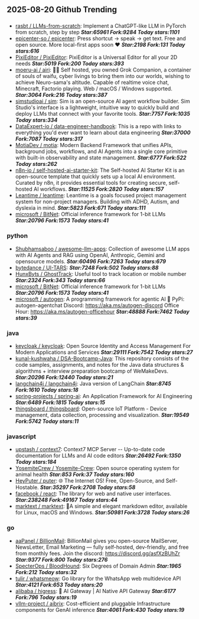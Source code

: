 ## 2025-08-20 Github Trending

### 
* [rasbt / LLMs-from-scratch](https://github.com/rasbt/LLMs-from-scratch): Implement a ChatGPT-like LLM in PyTorch from scratch, step by step ***Star:65961 Fork:9284 Today stars:1101***
* [epicenter-so / epicenter](https://github.com/epicenter-so/epicenter): Press shortcut → speak → get text. Free and open source. More local-first apps soon ❤️ ***Star:2198 Fork:131 Today stars:616***
* [PixiEditor / PixiEditor](https://github.com/PixiEditor/PixiEditor): PixiEditor is a Universal Editor for all your 2D needs ***Star:5019 Fork:200 Today stars:393***
* [moeru-ai / airi](https://github.com/moeru-ai/airi): 💖🧸 Self hosted, you owned Grok Companion, a container of souls of waifu, cyber livings to bring them into our worlds, wishing to achieve Neuro-sama's altitude. Capable of realtime voice chat, Minecraft, Factorio playing. Web / macOS / Windows supported. ***Star:3064 Fork:216 Today stars:387***
* [simstudioai / sim](https://github.com/simstudioai/sim): Sim is an open-source AI agent workflow builder. Sim Studio's interface is a lightweight, intuitive way to quickly build and deploy LLMs that connect with your favorite tools. ***Star:7757 Fork:1035 Today stars:334***
* [DataExpert-io / data-engineer-handbook](https://github.com/DataExpert-io/data-engineer-handbook): This is a repo with links to everything you'd ever want to learn about data engineering ***Star:37000 Fork:7087 Today stars:317***
* [MotiaDev / motia](https://github.com/MotiaDev/motia): Modern Backend Framework that unifies APIs, background jobs, workflows, and AI Agents into a single core primitive with built-in observability and state management. ***Star:6777 Fork:522 Today stars:262***
* [n8n-io / self-hosted-ai-starter-kit](https://github.com/n8n-io/self-hosted-ai-starter-kit): The Self-hosted AI Starter Kit is an open-source template that quickly sets up a local AI environment. Curated by n8n, it provides essential tools for creating secure, self-hosted AI workflows. ***Star:11525 Fork:2820 Today stars:157***
* [Leantime / leantime](https://github.com/Leantime/leantime): Leantime is a goals focused project management system for non-project managers. Building with ADHD, Autism, and dyslexia in mind. ***Star:5823 Fork:671 Today stars:111***
* [microsoft / BitNet](https://github.com/microsoft/BitNet): Official inference framework for 1-bit LLMs ***Star:20796 Fork:1573 Today stars:41***

### python
* [Shubhamsaboo / awesome-llm-apps](https://github.com/Shubhamsaboo/awesome-llm-apps): Collection of awesome LLM apps with AI Agents and RAG using OpenAI, Anthropic, Gemini and opensource models. ***Star:60496 Fork:7263 Today stars:679***
* [bytedance / UI-TARS](https://github.com/bytedance/UI-TARS):  ***Star:7248 Fork:502 Today stars:88***
* [HunxByts / GhostTrack](https://github.com/HunxByts/GhostTrack): Useful tool to track location or mobile number ***Star:2324 Fork:343 Today stars:66***
* [microsoft / BitNet](https://github.com/microsoft/BitNet): Official inference framework for 1-bit LLMs ***Star:20796 Fork:1573 Today stars:41***
* [microsoft / autogen](https://github.com/microsoft/autogen): A programming framework for agentic AI 🤖 PyPi: autogen-agentchat Discord: https://aka.ms/autogen-discord Office Hour: https://aka.ms/autogen-officehour ***Star:48888 Fork:7462 Today stars:39***

### java
* [keycloak / keycloak](https://github.com/keycloak/keycloak): Open Source Identity and Access Management For Modern Applications and Services ***Star:29111 Fork:7542 Today stars:27***
* [kunal-kushwaha / DSA-Bootcamp-Java](https://github.com/kunal-kushwaha/DSA-Bootcamp-Java): This repository consists of the code samples, assignments, and notes for the Java data structures & algorithms + interview preparation bootcamp of WeMakeDevs. ***Star:20296 Fork:12440 Today stars:21***
* [langchain4j / langchain4j](https://github.com/langchain4j/langchain4j): Java version of LangChain ***Star:8745 Fork:1610 Today stars:18***
* [spring-projects / spring-ai](https://github.com/spring-projects/spring-ai): An Application Framework for AI Engineering ***Star:6489 Fork:1815 Today stars:15***
* [thingsboard / thingsboard](https://github.com/thingsboard/thingsboard): Open-source IoT Platform - Device management, data collection, processing and visualization. ***Star:19549 Fork:5742 Today stars:11***

### javascript
* [upstash / context7](https://github.com/upstash/context7): Context7 MCP Server -- Up-to-date code documentation for LLMs and AI code editors ***Star:26492 Fork:1350 Today stars:184***
* [YosemiteCrew / Yosemite-Crew](https://github.com/YosemiteCrew/Yosemite-Crew): Open source operating system for animal health ***Star:853 Fork:37 Today stars:160***
* [HeyPuter / puter](https://github.com/HeyPuter/puter): 🌐 The Internet OS! Free, Open-Source, and Self-Hostable. ***Star:35297 Fork:2708 Today stars:58***
* [facebook / react](https://github.com/facebook/react): The library for web and native user interfaces. ***Star:238248 Fork:49167 Today stars:44***
* [marktext / marktext](https://github.com/marktext/marktext): 📝A simple and elegant markdown editor, available for Linux, macOS and Windows. ***Star:50981 Fork:3728 Today stars:26***

### go
* [aaPanel / BillionMail](https://github.com/aaPanel/BillionMail): BillionMail gives you open-source MailServer, NewsLetter, Email Marketing — fully self-hosted, dev-friendly, and free from monthly fees. Join the discord: https://discord.gg/asfXzBUhZr ***Star:9377 Fork:800 Today stars:276***
* [SpecterOps / BloodHound](https://github.com/SpecterOps/BloodHound): Six Degrees of Domain Admin ***Star:1965 Fork:212 Today stars:32***
* [tulir / whatsmeow](https://github.com/tulir/whatsmeow): Go library for the WhatsApp web multidevice API ***Star:4121 Fork:653 Today stars:20***
* [alibaba / higress](https://github.com/alibaba/higress): 🤖 AI Gateway | AI Native API Gateway ***Star:6177 Fork:796 Today stars:19***
* [vllm-project / aibrix](https://github.com/vllm-project/aibrix): Cost-efficient and pluggable Infrastructure components for GenAI inference ***Star:4061 Fork:430 Today stars:19***
